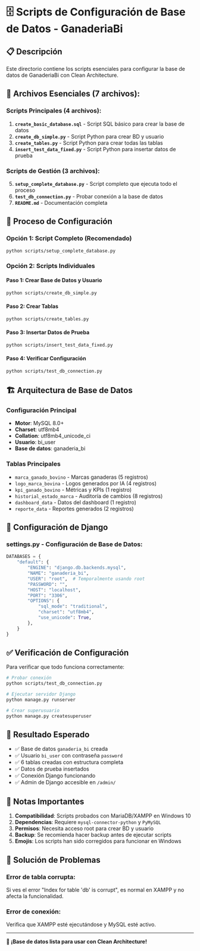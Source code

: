 # 🗄️ Scripts de Configuración de Base de Datos - GanaderiaBi

## 📋 **Descripción**

Este directorio contiene los scripts esenciales para configurar la base de datos de GanaderiaBi con Clean Architecture.

## 📁 **Archivos Esenciales (7 archivos):**

### **Scripts Principales (4 archivos):**
1. **`create_basic_database.sql`** - Script SQL básico para crear la base de datos
2. **`create_db_simple.py`** - Script Python para crear BD y usuario
3. **`create_tables.py`** - Script Python para crear todas las tablas
4. **`insert_test_data_fixed.py`** - Script Python para insertar datos de prueba

### **Scripts de Gestión (3 archivos):**
5. **`setup_complete_database.py`** - Script completo que ejecuta todo el proceso
6. **`test_db_connection.py`** - Probar conexión a la base de datos
7. **`README.md`** - Documentación completa

## 🚀 **Proceso de Configuración**

### **Opción 1: Script Completo (Recomendado)**
```bash
python scripts/setup_complete_database.py
```

### **Opción 2: Scripts Individuales**

#### **Paso 1: Crear Base de Datos y Usuario**
```bash
python scripts/create_db_simple.py
```

#### **Paso 2: Crear Tablas**
```bash
python scripts/create_tables.py
```

#### **Paso 3: Insertar Datos de Prueba**
```bash
python scripts/insert_test_data_fixed.py
```

#### **Paso 4: Verificar Configuración**
```bash
python scripts/test_db_connection.py
```

## 🏗️ **Arquitectura de Base de Datos**

### **Configuración Principal**
- **Motor**: MySQL 8.0+
- **Charset**: utf8mb4
- **Collation**: utf8mb4_unicode_ci
- **Usuario**: bi_user
- **Base de datos**: ganaderia_bi

### **Tablas Principales**
- `marca_ganado_bovino` - Marcas ganaderas (5 registros)
- `logo_marca_bovina` - Logos generados por IA (4 registros)
- `kpi_ganado_bovino` - Métricas y KPIs (1 registro)
- `historial_estado_marca` - Auditoría de cambios (8 registros)
- `dashboard_data` - Datos del dashboard (1 registro)
- `reporte_data` - Reportes generados (2 registros)

## 🔧 **Configuración de Django**

### **settings.py - Configuración de Base de Datos:**
```python
DATABASES = {
    "default": {
        "ENGINE": "django.db.backends.mysql",
        "NAME": "ganaderia_bi",
        "USER": "root",  # Temporalmente usando root
        "PASSWORD": "",
        "HOST": "localhost",
        "PORT": "3306",
        "OPTIONS": {
            "sql_mode": "traditional",
            "charset": "utf8mb4",
            "use_unicode": True,
        },
    }
}
```

## ✅ **Verificación de Configuración**

Para verificar que todo funciona correctamente:

```bash
# Probar conexión
python scripts/test_db_connection.py

# Ejecutar servidor Django
python manage.py runserver

# Crear superusuario
python manage.py createsuperuser
```

## 🎯 **Resultado Esperado**

- ✅ Base de datos `ganaderia_bi` creada
- ✅ Usuario `bi_user` con contraseña `password`
- ✅ 6 tablas creadas con estructura completa
- ✅ Datos de prueba insertados
- ✅ Conexión Django funcionando
- ✅ Admin de Django accesible en `/admin/`

## 📝 **Notas Importantes**

1. **Compatibilidad**: Scripts probados con MariaDB/XAMPP en Windows 10
2. **Dependencias**: Requiere `mysql-connector-python` y `PyMySQL`
3. **Permisos**: Necesita acceso root para crear BD y usuario
4. **Backup**: Se recomienda hacer backup antes de ejecutar scripts
5. **Emojis**: Los scripts han sido corregidos para funcionar en Windows

## 🚨 **Solución de Problemas**

### **Error de tabla corrupta:**
Si ves el error "Index for table 'db' is corrupt", es normal en XAMPP y no afecta la funcionalidad.

### **Error de conexión:**
Verifica que XAMPP esté ejecutándose y MySQL esté activo.

---

**🎉 ¡Base de datos lista para usar con Clean Architecture!** 
